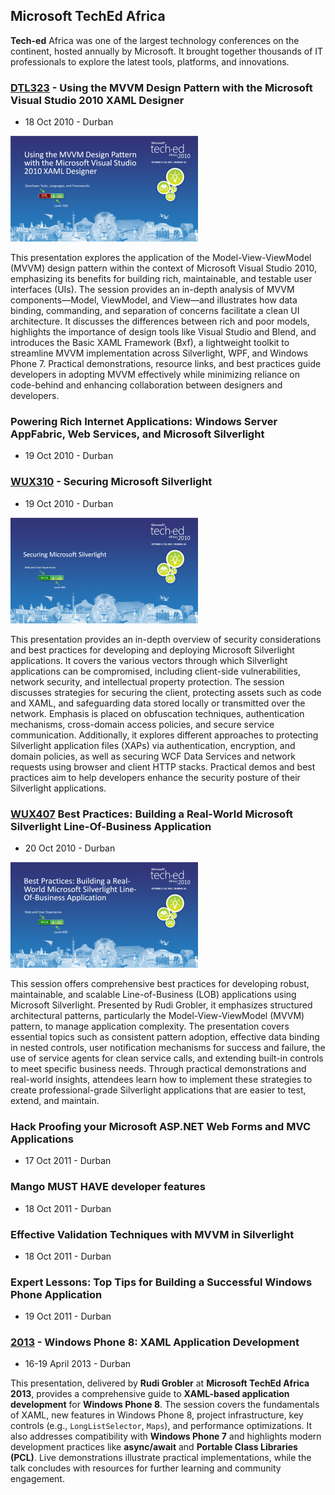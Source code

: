 ## Microsoft TechEd Africa

**Tech-ed** Africa was one of the largest technology conferences on the continent, hosted annually by Microsoft. It brought together thousands of IT professionals to explore the latest tools, platforms, and innovations.

### [DTL323](DTL323) - Using the MVVM Design Pattern with the Microsoft Visual Studio 2010 XAML Designer
- 18 Oct 2010 - Durban

![DTL323](DTL323/DTL323.PNG)

This presentation explores the application of the Model-View-ViewModel (MVVM) design pattern within the context of Microsoft Visual Studio 2010, emphasizing its benefits for building rich, maintainable, and testable user interfaces (UIs). The session provides an in-depth analysis of MVVM components—Model, ViewModel, and View—and illustrates how data binding, commanding, and separation of concerns facilitate a clean UI architecture. It discusses the differences between rich and poor models, highlights the importance of design tools like Visual Studio and Blend, and introduces the Basic XAML Framework (Bxf), a lightweight toolkit to streamline MVVM implementation across Silverlight, WPF, and Windows Phone 7. Practical demonstrations, resource links, and best practices guide developers in adopting MVVM effectively while minimizing reliance on code-behind and enhancing collaboration between designers and developers.

### Powering Rich Internet Applications: Windows Server AppFabric, Web Services, and Microsoft Silverlight
- 19 Oct 2010 - Durban

### [WUX310](WUX310) - Securing Microsoft Silverlight
- 19 Oct 2010 - Durban

![WUX310](WUX310/WUX310.PNG)

This presentation provides an in-depth overview of security considerations and best practices for developing and deploying Microsoft Silverlight applications. It covers the various vectors through which Silverlight applications can be compromised, including client-side vulnerabilities, network security, and intellectual property protection. The session discusses strategies for securing the client, protecting assets such as code and XAML, and safeguarding data stored locally or transmitted over the network. Emphasis is placed on obfuscation techniques, authentication mechanisms, cross-domain access policies, and secure service communication. Additionally, it explores different approaches to protecting Silverlight application files (XAPs) via authentication, encryption, and domain policies, as well as securing WCF Data Services and network requests using browser and client HTTP stacks. Practical demos and best practices aim to help developers enhance the security posture of their Silverlight applications.

### [WUX407](WUX407) Best Practices: Building a Real-World Microsoft Silverlight Line-Of-Business Application
- 20 Oct 2010 - Durban

![WUX407](WUX407/WUX407.PNG)

This session offers comprehensive best practices for developing robust, maintainable, and scalable Line-of-Business (LOB) applications using Microsoft Silverlight. Presented by Rudi Grobler, it emphasizes structured architectural patterns, particularly the Model-View-ViewModel (MVVM) pattern, to manage application complexity. The presentation covers essential topics such as consistent pattern adoption, effective data binding in nested controls, user notification mechanisms for success and failure, the use of service agents for clean service calls, and extending built-in controls to meet specific business needs. Through practical demonstrations and real-world insights, attendees learn how to implement these strategies to create professional-grade Silverlight applications that are easier to test, extend, and maintain.

### Hack Proofing your Microsoft ASP.NET Web Forms and MVC Applications
- 17 Oct 2011 - Durban

### Mango MUST HAVE developer features
- 18 Oct 2011 - Durban

### Effective Validation Techniques with MVVM in Silverlight
- 18 Oct 2011 - Durban

### Expert Lessons: Top Tips for Building a Successful Windows Phone Application
- 19 Oct 2011 - Durban

### [2013](2013) - Windows Phone 8: XAML Application Development
- 16-19 April 2013 - Durban

This presentation, delivered by **Rudi Grobler** at **Microsoft TechEd Africa 2013**, provides a comprehensive guide to **XAML-based application development** for **Windows Phone 8**. The session covers the fundamentals of XAML, new features in Windows Phone 8, project infrastructure, key controls (e.g., `LongListSelector`, `Maps`), and performance optimizations. It also addresses compatibility with **Windows Phone 7** and highlights modern development practices like **async/await** and **Portable Class Libraries (PCL)**. Live demonstrations illustrate practical implementations, while the talk concludes with resources for further learning and community engagement.  
